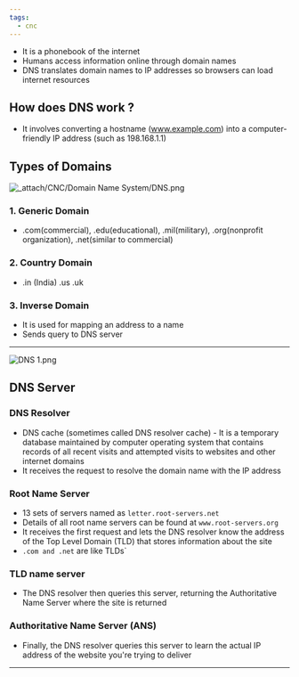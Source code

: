 ```yaml
---
tags:
  - cnc
---
```

- It is a phonebook of the internet
- Humans access information online through domain names
- DNS translates domain names to IP addresses so browsers can load internet resources

## How does DNS work ?

- It involves converting a hostname (www.example.com) into a computer-friendly IP address (such as 198.168.1.1)

## Types of Domains

![_attach/CNC/Domain Name System/DNS.png](_attach/CNC/Domain-Name-System/DNS.png)

### 1. Generic Domain 

- .com(commercial), .edu(educational), .mil(military), .org(nonprofit organization), .net(similar to commercial)

### 2. Country Domain

- .in (India) .us .uk

### 3. Inverse Domain

- It is used for mapping an address to a name
- Sends query to DNS server
---

![DNS 1.png](DNS-1.png)

## DNS Server

### DNS Resolver

- DNS cache (sometimes called DNS resolver cache) - It is a temporary database maintained by computer operating system that contains records of all recent visits and attempted visits to websites and other internet domains
- It receives the request to resolve the domain name with the IP address
### Root Name Server

- 13 sets of servers named as `letter.root-servers.net` 
- Details of all root name servers can be found at `www.root-servers.org`
- It receives the first request and lets the DNS resolver know the address of the Top Level Domain (TLD) that stores information about the site
- `.com and .net` are like TLDs`

### TLD name server

- The DNS resolver then queries this server, returning the Authoritative Name Server where the site is returned

### Authoritative Name Server (ANS)

- Finally, the DNS resolver queries this server to learn the actual IP address of the website you're trying to deliver

---
